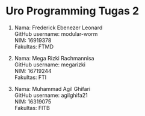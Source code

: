 # Uro Programming Tugas 2

1. Nama: Frederick Ebenezer Leonard  
   GitHub username: modular-worm  
   NIM: 16919378  
   Fakultas: FTMD  
   
2. Nama:  Mega Rizki Rachmannisa  
   GitHub username:  megarizki  
   NIM: 16719244  
   Fakultas: FTI  

3. Nama:  Muhammad Agil Ghifari  
   GitHub username:  agilghifa21  
   NIM: 16319075  
   Fakultas: FITB   





